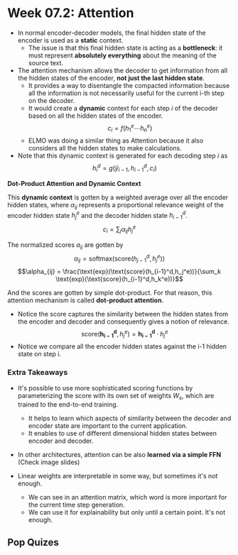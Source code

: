 # Week 07.2: Attention

- In normal encoder-decoder models, the final hidden state of the encoder is used as a **static** context.
    - The issue is that this final hidden state is acting as a **bottleneck**: it must represent **absolutely everything** about the meaning of the source text.
- The attention mechanism allows the decoder to get information from all the hidden states of the encoder, **not just the last hidden state**.
    - It provides a way to disentangle the compacted information because all the information is not necessarily useful for the current i-th step on the decoder.
    - It would create a **dynamic** context for each step $i$ of the decoder based on all the hidden states of the encoder.
        $$c_i = f(h_1^e \cdots h_n^e)$$
    - ELMO was doing a similar thing as Attention because it also considers all the hidden states to make calculations.
- Note that this dynamic context is generated for each decoding step $i$ as
$$h_i^d = g(\hat{y}_{i-1},h_{i-1}^d, c_i)$$


**Dot-Product Attention and Dynamic Context**

This **dynamic context** is gotten by a weighted average over all the encoder hidden states, where $\alpha_{ij}$ represents a proportional relevance weight of the encoder hidden state $h_j^e$ and the decoder hidden state $h_{i-1}^d$.
$$c_i = \sum_j \alpha_{ij} h_j^e$$

The normalized scores $a_{ij}$ are gotten by
$$\alpha_{ij} = \text{softmax}(\text{score}(h_{j-1}^d,h_j^e))$$
$$\alpha_{ij} = \frac{\text{exp}(\text{score}(h_{i-1}^d,h_j^e))}{\sum_k \text{exp}(\text{score}(h_{i-1}^d,h_k^e))}$$

And the scores are gotten by simple dot-product. For that reason, this attention mechanism is called **dot-product attention**.
- Notice the score captures the similarity between the hidden states from the encoder and decoder and consequently gives a notion of relevance.
    $$\text{score}(\mathbf{h_{i-1}^d},h_j^e) = \mathbf{h_{i-1}^d} \cdot h_j^e$$
- Notice we compare all the encoder hidden states against the i-1 hidden state on step i.

### Extra Takeaways

- It's possible to use more sophisticated scoring functions by parameterizing the score with its own set of weights $W_s$, which are trained to the end-to-end training.
    - It helps to learn which aspects of similarity between the decoder and encoder state are important to the current application.
    - It enables to use of different dimensional hidden states between encoder and decoder.

- In other architectures, attention can be also **learned via a simple FFN** (Check image slides)

- Linear weights are interpretable in some way, but sometimes it's not enough.
    - We can see in an attention matrix, which word is more important for the current time step generation.
    - We can use it for explainability but only until a certain point. It's not enough.

## Pop Quizes
